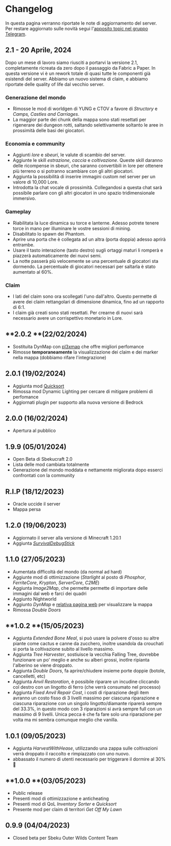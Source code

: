 # Changelog
In questa pagina verranno riportate le note di aggiornamento del server.  
Per restare aggiornato sulle novità segui l'[apposito topic nel gruppo Telegram](https://t.me/sbekucraft/39812).

## **2.1** - 20 Aprile, 2024
Dopo un mese di lavoro siamo riusciti a portarvi la versione 2.1, completamente ricreata da zero dopo il passaggio da Fabric a Paper. In questa versione vi è un rework totale di quasi tutte le componenti già esistendi del server. Abbiamo un nuovo sistema di claim, e abbiamo riportate delle quality of life dal vecchio server.
### Generazione del mondo
- Rimosse le mod di worldgen di YUNG e CTOV a favore di *Structory* e *Camps, Castles and Carriages*.
- La maggior parte dei chunk della mappa sono stati resettati per rigenerare dei dungeon rotti, saltando selettivamente soltanto le aree in prossimità delle basi dei giocatori.
### Economia e community
- Aggiunti *lore* e *sbeuri*, le valute di scambio del server.
- Aggiunte le skill *estrazione*, *caccia* e *coltivazione*. Queste skill daranno delle ricompense in sbeuri, che saranno convertibili in lore per ottenere più terreno o si potranno scambiare con gli altri giocatori.
- Aggiunta la possibilità di inserire immagini custom nel server per un valore di 10,000 Lore.
- Introdotta la chat vocale di prossimità. Collegandosi a questa chat sarà possibile parlare con gli altri giocatori in uno spazio tridimensionale immersivo.
### Gameplay
- Riabilitata la luce dinamica su torce e lanterne. Adesso potrete tenere torce in mano per illuminare le vostre sessioni di mining.
- Disabilitato lo spawn dei Phantom.
- Aprire una porta che è collegata ad un altra (porta doppia) adesso aprirà entrambe.
- Usare il tasto interazione (tasto destro) sugli ortaggi maturi li romperà e piazzerà automaticamente dei nuovi semi.
- La notte passerà più velocemente se una percentuale di giocatori sta dormendo. La percentuale di giocatori necessari per saltarla è stato aumentato al 60%.
### Claim
- I lati del claim sono ora scollegati l'uno dall'altro. Questo permette di avere dei claim rettangolari di dimensione dinamica, fino ad un rapporto di 6:1.
- I claim già creati sono stati resettati. Per crearne di nuovi sarà necessario avere un corrispettivo monetario in Lore.

## **2.0.2 **(22/02/2024)
- Sostituita DynMap con [pl3xmap](https://modrinth.com/plugin/pl3xmap) che offre migliori perfomance
- Rimosse **temporaneamente** la visualizzazione dei claim e dei marker nella mappa (dobbiamo rifare l'integrazione)

## **2.0.1** (19/02/2024)
- Aggiunta mod [Quicksort](https://modrinth.com/mod/quicksort) 
- Rimossa mod Dynamic Lighting per cercare di mitigare problemi di perfomance
- Aggiornati plugin per supporto alla nuova versione di Bedrock

## **2.0.0** (16/02/2024) 
- Apertura al pubblico

## **1.9.9** (05/01/2024)
- Open Beta di Sbekucraft 2.0
- Lista delle mod cambiata totalmente
- Generazione del mondo moddata e nettamente migliorata dopo esserci confrontati con la community

## R.I.P (18/12/2023)
- Oracle uccide il server
- Mappa persa 

## **1.2.0** (19/06/2023)
- Aggiornato il server alla versione di Minecraft 1.20.1
- Aggiunta [*SurvivalDebugStick*](https://www.curseforge.com/minecraft/mc-mods/survival-debug-stick)

## **1.1.0** (27/05/2023)
- Aumentata difficoltà del mondo (da normal ad hard)
- Aggiunte mod di ottimizzazione (*Starlight* al posto di *Phosphor*, *FerriteCore*, *Krypton*, *ServerCore*, *C2ME*)
- Aggiunta *Image2Map*, che permette permette di importare delle immagini dal web e farci dei quadri
- Aggiunto Nightworld
- Aggiunto *DynMap* e [relativa pagina web](https://map.sbekucraft.it) per visualizzare la mappa
- Rimossa *Double Doors*

## **1.0.2 **(15/05/2023)
- Aggiunta *Extended Bone Meal*, si può usare la polvere d'osso su altre piante come cactus e canne da zucchero, inoltre usandola da crouchati si porta la coltivazione subito al livello massimo.
- Aggiunta *Tree Harvester*, sostiuisce la vecchia Falling Tree, dovrebbe funzionare un po' meglio e anche su alberi grossi, inotlre ripianta l'alberino se viene droppato.
- Aggiunta *Double Doors*, fa aprire/chiudere insieme porte doppie (botole, cancelletti, etc)
- Aggiunta *Anvil Restoration*, è possibile riparare un incudine cliccando col destro con un lingotto di ferro (che verrà consumato nel processo)
- Aggiunta *Fixed Anvil Repair Cost*, i costi di riparazione degli item avranno un costo fisso di 3 livelli massimo per ciascuna riparazione e ciascuna riparazione con un singolo lingotto/diamante riparerà sempre del 33.3%, in questo modo con 3 riparazioni si avrà sempre full con un massimo di 9 livelli. Unica pecca è che fa fare solo una riparazione per volta ma mi sembra comunque meglio che vanilla.

## **1.0.1** (09/05/2023)
- Aggiunta *HarvestWithHease*, utilizzando una zappa sulle coltivazioni verrà droppato il raccolto e rimpiazzato con uno nuovo.
- abbassato il numero di utenti necessario per triggerare il dormire al 30% 🛌

## **1.0.0 **(03/05/2023)
- Public release
- Presenti mod di ottimizzazione e anticheating 
- Presenti mod di QoL *Inventory Sorter* e *Quicksort*
- Presente mod per claim di territori *Get Off My Lawn*

## **0.9.9** (04/04/2023)
- Closed beta per Sbeku Outer Wilds Content Team 
